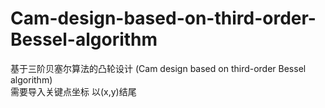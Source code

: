 # Cam-design-based-on-third-order-Bessel-algorithm
基于三阶贝塞尔算法的凸轮设计 (Cam design based on third-order Bessel algorithm)  
需要导入关键点坐标 以(x,y)结尾
